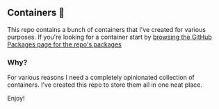 ## Containers :tada:

This repo contains a bunch of containers that I've created for various purposes. If you're looking for a container start by [browsing the GitHub Packages page for the repo's packages](https://github.com/kodeythomas?tab=packages&repo_name=containers)

### Why?

For various reasons I need a completely opinionated collection of containers. I've created this repo to store them all in one neat place.

Enjoy!